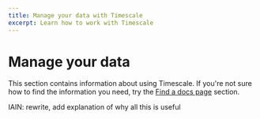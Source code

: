 ```yaml
---
title: Manage your data with Timescale
excerpt: Learn how to work with Timescale
---
```


# Manage your data

This section contains information about using Timescale. If you're not sure how
to find the information you need, try the [Find a docs page][find-docs] section.

IAIN: rewrite, add explanation of why all this is useful


[find-docs]: /navigation/:currentVersion:/
